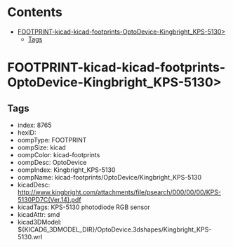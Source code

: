 



Contents
========

* [FOOTPRINT-kicad-kicad-footprints-OptoDevice-Kingbright_KPS-5130>](#footprint-kicad-kicad-footprints-optodevice-kingbright_kps-5130)
	* [Tags](#tags)

# FOOTPRINT-kicad-kicad-footprints-OptoDevice-Kingbright_KPS-5130>

## Tags

- index: 8765
- hexID: 
- oompType: FOOTPRINT
- oompSize: kicad
- oompColor: kicad-footprints
- oompDesc: OptoDevice
- oompIndex: Kingbright_KPS-5130
- oompName: kicad-footprints/OptoDevice/Kingbright_KPS-5130
- kicadDesc: http://www.kingbright.com/attachments/file/psearch/000/00/00/KPS-5130PD7C(Ver.14).pdf
- kicadTags: KPS-5130 photodiode RGB sensor
- kicadAttr: smd
- kicad3DModel: ${KICAD6_3DMODEL_DIR}/OptoDevice.3dshapes/Kingbright_KPS-5130.wrl
